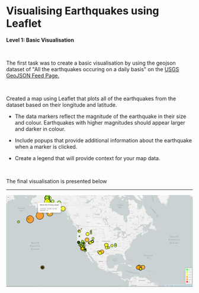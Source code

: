 # **Visualising Earthquakes using Leaflet**

**Level 1: Basic Visualisation**

<br>

The first task was to create a basic visualisation by using the geojson dataset of "All the earthquakes occuring on a daily basis" on the <a href="https://earthquake.usgs.gov/earthquakes/feed/v1.0/geojson.php" >USGS GeoJSON Feed Page.</a>

<br>

Created a map using Leaflet that plots all of the earthquakes from the dataset based on their longitude and latitude.


* The data markers reflect the magnitude of the earthquake in their size and colour. Earthquakes with higher magnitudes should appear larger and darker in colour.


* Include popups that provide additional information about the earthquake when a marker is clicked.


* Create a legend that will provide context for your map data.

<br>

The final visualisation is presented below
<hr>

![images/final_viz.PNG](images/final_viz.PNG)


<br>

